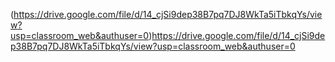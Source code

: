 (https://drive.google.com/file/d/14_cjSi9dep38B7pq7DJ8WkTa5iTbkqYs/view?usp=classroom_web&authuser=0)https://drive.google.com/file/d/14_cjSi9dep38B7pq7DJ8WkTa5iTbkqYs/view?usp=classroom_web&authuser=0



